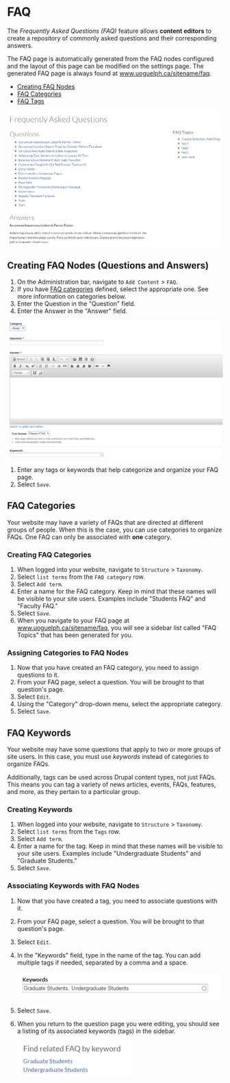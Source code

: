 # FAQ

The _Frequently Asked Questions \(FAQ\)_ feature allows **content editors** to create a repository of commonly asked questions and their corresponding answers.

The FAQ page is automatically generated from the FAQ nodes configured and the layout of this page can be modified on the settings page. The generated FAQ page is always found at www.uoguelph.ca/sitename/faq.

* [Creating FAQ Nodes](howto-faq.md#creating-faq-nodes-questions-and-answers)
* [FAQ Categories](howto-faq.md#faq-categories)
* [FAQ Tags](howto-faq.md#faq-tags)

![Image example of an FAQ](../.gitbook/assets/faqexample.png)

## Creating FAQ Nodes \(Questions and Answers\)

1. On the Administration bar, navigate to `Add Content` &gt; `FAQ`.
2. If you have [FAQ categories](../basicbeginner/taxonomies.md#categories) defined, select the appropriate one. See more information on categories below.
3. Enter the Question in the "Question" field.
4. Enter the Answer in the "Answer" field.

![Image of an FAQ](../.gitbook/assets/faq%20%282%29.png)

1. Enter any tags or keywords that help categorize and organize your FAQ page.
2. Select `Save`.

## FAQ Categories

Your website may have a variety of FAQs that are directed at different groups of people. When this is the case, you can use categories to organize FAQs. One FAQ can only be associated with **one** category.

### Creating FAQ Categories

1. When logged into your website, navigate to `Structure` &gt; `Taxonomy`.
2. Select `list terms` from the `FAQ category` row.
3. Select `Add term`.
4. Enter a name for the FAQ category. Keep in mind that these names will be visible to your site users. Examples include "Students FAQ" and "Faculty FAQ." 
5. Select `Save`.
6. When you navigate to your FAQ page at www.uoguelph.ca/sitename/faq, you will see a sidebar list called "FAQ Topics" that has been generated for you.

### Assigning Categories to FAQ Nodes

1. Now that you have created an FAQ category, you need to assign questions to it. 
2. From your FAQ page, select a question. You will be brought to that question's page.
3. Select `Edit`.
4. Using the "Category" drop-down menu, select the appropriate category. 
5. Select `Save`.

## FAQ Keywords

Your website may have some questions that apply to two or more groups of site users. In this case, you must use _keywords_ instead of categories to organize FAQs.

Additionally, tags can be used across Drupal content types, not just FAQs. This means you can tag a variety of news articles, events, FAQs, features, and more, as they pertain to a particular group.

### Creating Keywords

1. When logged into your website, navigate to `Structure` &gt; `Taxonomy`.
2. Select `list terms` from the `Tags` row.
3. Select `Add term`.
4. Enter a name for the tag. Keep in mind that these names will be visible to your site users. Examples include "Undergraduate Students" and "Graduate Students."
5. Select `Save`.

### Associating Keywords with FAQ Nodes

1. Now that you have created a tag, you need to associate questions with it. 
2. From your FAQ page, select a question. You will be brought to that question's page.
3. Select `Edit`.
4. In the "Keywords" field, type in the name of the tag. You can add multiple tags if needed, separated by a comma and a space.

   ![FAQ Keyword Field](../.gitbook/assets/faq-tags%20%282%29.png)

5. Select `Save`.
6. When you return to the question page you were editing, you should see a listing of its associated keywords \(tags\) in the sidebar.

   ![FAQ Associated Keyword Listing](../.gitbook/assets/faq-keyword-listing%20%281%29.png)

